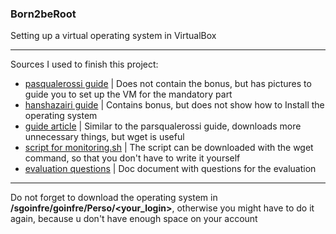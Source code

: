 ### Born2beRoot ###
Setting up a virtual operating system in VirtualBox
<hr>

Sources I used to finish this project:
  - <a href="https://github.com/pasqualerossi/Born2BeRoot-Guide">pasqualerossi guide</a> | Does not contain the bonus, but has pictures to guide you to set up the VM for the mandatory part
  - <a href="https://github.com/hanshazairi/42-born2beroot#bonus">hanshazairi guide</a> | Contains bonus, but does not show how to Install the operating system
  - <a href="https://baigal.medium.com/born2beroot-e6e26dfb50ac">guide article</a> | Similar to the parsqualerossi guide, downloads more unnecessary things, but wget is useful
  - <a href="https://github.com/HEADLIGHTER/Born2BeRoot-42/blob/main/monitoring.sh">script for monitoring.sh</a> | The script can be downloaded with the wget command, so that you don't have to write it yourself
  - <a href="https://docs.google.com/document/d/1-BwCO0udUP7MhRh81Y681zz0BalXtKFtte_FHJc6G4s/edit">evaluation questions</a> | Doc document with questions for the evaluation
  <hr>
  
Do not forget to download the operating system in **/sgoinfre/goinfre/Perso/<your_login>**, otherwise you might have to do it again, because u don't have enough space on your account
